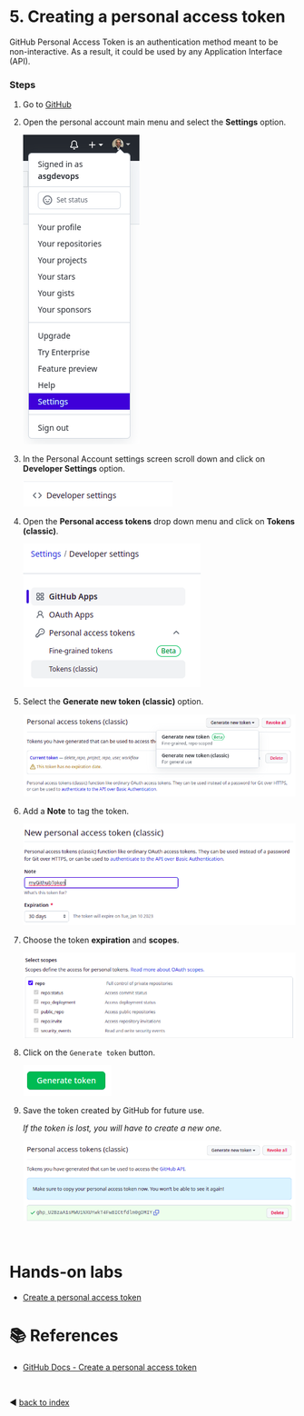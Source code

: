 # 5. Creating a personal access token

GitHub Personal Access Token is an authentication method meant to be non-interactive. As a result, it could be used by any Application Interface (API).

### Steps
1. Go to [GitHub](https://github.com)

2. Open the personal account main menu and select the **Settings** option.

    ![token](images/git_token_01.png)

3. In the Personal Account settings screen scroll down and click on **Developer Settings** option.

    ![token](images/git_token_02.png)

4. Open the **Personal access tokens** drop down menu and click on **Tokens (classic)**.
    
    ![token](images/git_token_04.png)

5. Select the **Generate new token (classic)** option.

    ![token](images/git_token_05.png)

6. Add a **Note** to tag the token.

    ![token](images/git_token_06.png)

7. Choose the token **expiration** and **scopes**.

    ![token](images/git_token_07.png)

8. Click on the `Generate token` button.

    ![token](images/git_token_08.png)

9. Save the token created by GitHub for future use.

    _If the token is lost, you will have to create a new one._

    ![token](images/git_token_09.png)

<br/>

# Hands-on labs

- [Create a personal access token](labs/lab_05_create_a_token.md)

# :books: References

- [GitHub Docs - Create a personal access token](https://docs.github.com/en/authentication/keeping-your-account-and-data-secure/creating-a-personal-access-token)

<br />

:arrow_backward: [back to index](README.md#00-toc)
